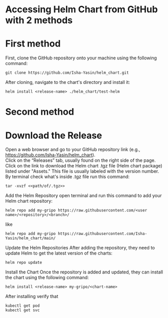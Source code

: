 # Accessing Helm Chart from GitHub with 2 methods
# First method

First, clone the GitHub repository onto your machine using the following command:

    git clone https://github.com/Isha-Yasin/helm_chart.git
After cloning, navigate to the chart's directory and install it:

    helm install <release-name> ./helm_chart/test-helm
# Second method
# Download the Release
Open a web browser and go to your GitHub repository link (e.g., https://github.com/Isha-Yasin/helm_chart).<br> 
Click on the “Releases” tab, usually found on the right side of the page.<br>
Click on the link to download the Helm chart .tgz file (Helm chart package) listed under "Assets." This file is usually labeled with the version number.<br>
By  terminal check what's inside .tgz file run this command:

    tar -xvzf <<path/of/.tgz>>

Add the Helm Repository
open terminal and run this command to add your Helm chart repository:

    helm repo add my-gripo https://raw.githubusercontent.com/<user name>/<repository>/<branch>/
like

    helm repo add my-gripo https://raw.githubusercontent.com/Isha-Yasin/helm_chart/main/

Update the Helm Repositories
After adding the repository, they need to update Helm to get the latest version of the charts:

    helm repo update

Install the Chart
Once the repository is added and updated, they can install the chart using the following command:

    helm install <release-name> my-gripo/<chart-name>

After installing verify that 

    kubectl get pod
    kubectl get svc
